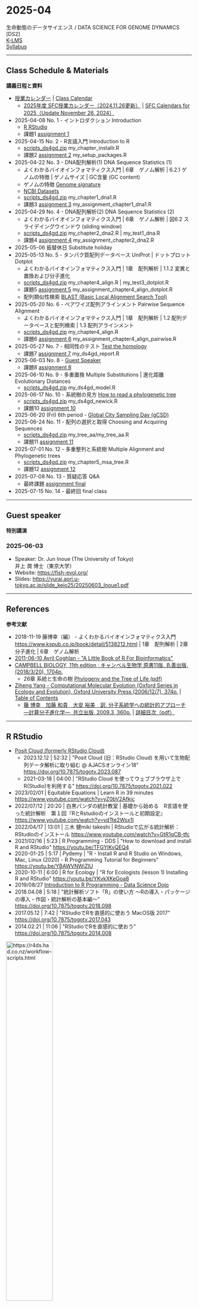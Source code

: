 # 2025-04

生命動態のデータサイエンス / DATA SCIENCE FOR GENOME DYNAMICS [DS2]  
[K-LMS](https://lms.keio.jp/courses/117323)  
[Syllabus](https://syllabus.sfc.keio.ac.jp/courses/2025_41550)

----------

## Class Schedule & Materials
**講義日程と資料**

- [授業カレンダー](https://www.sfc.keio.ac.jp/contact/class_calendar.html) | [Class Calendar](https://www.sfc.keio.ac.jp/en/contact/class_calendar.html)
  - [2025年度 SFC授業カレンダー（2024.11.26更新）](https://www.sfc.keio.ac.jp/doc/2025_classcalendars_jp.pdf) | [SFC Calendars for 2025（Update November 26, 2024）](https://www.sfc.keio.ac.jp/en/docs/2025_classcalendars_en.pdf)
- 2025-04-08 No. 1 - イントロダクション Introduction
  - [R RStudio](#r-rstudio)
  - 課題1 [assignment 1](https://github.com/haruosuz/DS4GD/blob/master/2025-04/CaseStudy.md#assignment-1)
- 2025-04-15 No. 2 - R言語入門 Introduction to R
  - [scripts_ds4gd.zip](https://github.com/haruosuz/DS4GD/raw/master/2025-04/scripts_ds4gd.zip) my_chapter_installr.R
  - 課題2 [assignment 2](https://github.com/haruosuz/DS4GD/blob/master/2025-04/CaseStudy.md#assignment-2) my_setup_packages.R
- 2025-04-22 No. 3 - DNA配列解析(1) DNA Sequence Statistics (1)
  - よくわかるバイオインフォマティクス入門 | 6章　ゲノム解析 | 6.2.1 ゲノムの特徴 | ゲノムサイズ | GC含量 (GC content)
  - ゲノムの特徴 [Genome signature](https://github.com/haruosuz/DS4GD/blob/master/CaseStudy.md#genome-signature)
  - [NCBI Datasets](https://github.com/haruosuz/DS4GD/blob/master/CaseStudy.md#ncbi-datasets)
  - [scripts_ds4gd.zip](https://github.com/haruosuz/DS4GD/raw/master/2025-04/scripts_ds4gd.zip) my_chapter1_dna1.R
  - 課題3 [assignment 3](https://github.com/haruosuz/DS4GD/blob/master/2025-04/CaseStudy.md#assignment-3) my_assignment_chapter1_dna1.R
- 2025-04-29 No. 4 - DNA配列解析(2) DNA Sequence Statistics (2)
  - よくわかるバイオインフォマティクス入門 | 6章　ゲノム解析 | 図6.2 スライデイングウインドウ (sliding window)
  - [scripts_ds4gd.zip](https://github.com/haruosuz/DS4GD/raw/master/2025-04/scripts_ds4gd.zip) my_chapter2_dna2.R | my_test1_dna.R
  - 課題4 [assignment 4](https://github.com/haruosuz/DS4GD/blob/master/2025-04/CaseStudy.md#assignment-4) my_assignment_chapter2_dna2.R
- 2025-05-06 振替休日 Substitute holiday
- 2025-05-13 No. 5 - タンパク質配列データベース UniProt | ドットプロット Dotplot
  - よくわかるバイオインフォマティクス入門 | 1章　配列解析 | 1.1.2 変異と置換および分子進化
  - [scripts_ds4gd.zip](https://github.com/haruosuz/DS4GD/raw/master/2025-04/scripts_ds4gd.zip) my_chapter4_align.R | my_test3_dotplot.R
  - 課題5 [assignment 5](https://github.com/haruosuz/DS4GD/blob/master/2025-04/CaseStudy.md#assignment-5) my_assignment_chapter4_align_dotplot.R
  - 配列類似性検索 [BLAST (Basic Local Alignment Search Tool)](https://github.com/haruosuz/DS4GD/blob/master/CaseStudy.md#blast)
- 2025-05-20 No. 6 - ペアワイズ配列アラインメント Pairwise Sequence Alignment
  - よくわかるバイオインフォマティクス入門 | 1章　配列解析 | 1.2 配列データベースと配列検索 | 1.3 配列アラインメント
  - [scripts_ds4gd.zip](https://github.com/haruosuz/DS4GD/raw/master/2025-04/scripts_ds4gd.zip) my_chapter4_align.R
  - 課題6 [assignment 6](https://github.com/haruosuz/DS4GD/blob/master/2025-04/CaseStudy.md#assignment-6) my_assignment_chapter4_align_pairwise.R
- 2025-05-27 No. 7 - 相同性のテスト [Test the homology](https://github.com/haruosuz/DS4GD/blob/master/CaseStudy.md#ncbi-blast)
  - 課題7 [assignment 7](https://github.com/haruosuz/DS4GD/blob/master/2025-04/CaseStudy.md#assignment-7) my_ds4gd_report.R
- 2025-06-03 No. 8 - [Guest Speaker](#guest-speaker)
  - 課題8 [assignment 8](https://github.com/haruosuz/DS4GD/blob/master/2025-04/CaseStudy.md#assignment-8)
- 2025-06-10 No. 9 - 多重置換 Multiple Substitutions | 進化距離 Evolutionary Distances
  - [scripts_ds4gd.zip](https://github.com/haruosuz/DS4GD/raw/master/2025-04/scripts_ds4gd.zip) my_ds4gd_model.R
- 2025-06-17 No. 10 - 系統樹の見方 [How to read a phylogenetic tree](https://artic.network/how-to-read-a-tree.html)
  - [scripts_ds4gd.zip](https://github.com/haruosuz/DS4GD/raw/master/2025-04/scripts_ds4gd.zip) my_ds4gd_newick.R
  - 課題10 [assignment 10](https://github.com/haruosuz/DS4GD/blob/master/2025-04/CaseStudy.md#assignment-10)
- 2025-06-20 (Fri) 6th period - [Global City Sampling Day (gCSD)](https://github.com/haruosuz/metasub/blob/master/README.md#csd)
- 2025-06-24 No. 11 - 配列の選択と取得 Choosing and Acquiring Sequences
  - [scripts_ds4gd.zip](https://github.com/haruosuz/DS4GD/raw/master/2025-04/scripts_ds4gd.zip) my_tree_aa/my_tree_aa.R
  - 課題11 [assignment 11](https://github.com/haruosuz/DS4GD/blob/master/2025-04/CaseStudy.md#assignment-11)
- 2025-07-01 No. 12 - 多重整列と系統樹 Multiple Alignment and Phylogenetic trees
  - [scripts_ds4gd.zip](https://github.com/haruosuz/DS4GD/raw/master/2025-04/scripts_ds4gd.zip) my_chapter5_msa_tree.R
  - 課題12 [assignment 12](https://github.com/haruosuz/DS4GD/blob/master/2025-04/CaseStudy.md#assignment-12)
- 2025-07-08 No. 13 - 質疑応答 Q&A
  - 最終課題 [assignment final](https://github.com/haruosuz/DS4GD/blob/master/2025-04/CaseStudy.md#assignment-final)
- 2025-07-15 No. 14 - 最終回 final class

----------
## Guest speaker
**特別講演**

### 2025-06-03
- Speaker: Dr. Jun Inoue (The University of Tokyo)  
井上 潤 博士（東京大学）
- Website: https://fish-evol.org/
- Slides: https://yurai.aori.u-tokyo.ac.jp/slide_keio25/20250603_Inoue1.pdf

----------
## References
**参考文献**

- 2018-11-19 藤博幸（編） - よくわかるバイオインフォマティクス入門 https://www.kspub.co.jp/book/detail/5138212.html | 1章　配列解析 | 2章　分子進化 | 6章　ゲノム解析
- [2011-06-10 Avril Coghlan - "A Little Book of R For Bioinformatics"](https://github.com/haruosuz/r4bioinfo/tree/master/R_Avril_Coghlan)
- [CAMPBELL BIOLOGY, 11th edition ; キャンベル生物学 原書11版, 丸善出版, (2018/3/20), 1704p.](https://www.maruzen-publishing.co.jp/book/b10112384.html)
  - 26章 系統と生命の樹 [Phylogeny and the Tree of Life (pdf)](https://www.maruzen-publishing.co.jp/files/書籍営業部/講義用資料/2018/キャンベル11授業用パワポサンプル26_Lecture_Presentation.pdf)
- [Ziheng Yang - Computational Molecular Evolution (Oxford Series in Ecology and Evolution), Oxford University Press (2006/12/7), 374p.](http://abacus.gene.ucl.ac.uk/CME/) | [Table of Contents](http://abacus.gene.ucl.ac.uk/CME/TableOfContents.pdf)
  - [藤 博幸　加藤 和貴　大安 裕美　訳. 分子系統学への統計的アプローチ ―計算分子進化学―, 共立出版, 2009.3, 360p.](https://www.kyoritsu-pub.co.jp/book/b10010733.html) | [詳細目次（pdf）](https://kyoritsu-pub.sakura.ne.jp/app/file/goods_contents/1152.pdf)

----------
## R RStudio

- [Posit Cloud (formerly RStudio Cloud)](https://github.com/haruosuz/r4bioinfo/blob/master/references/RStudioCloud.md)
  - 2023.12.12 | 52:32 | "Posit Cloud (旧：RStudio Cloud) を用いて生物配列データ解析に取り組む @ AJACSオンライン18" https://doi.org/10.7875/togotv.2023.087
  - 2021-03-18 | 04:00 | "RStudio Cloud を使ってウェブブラウザ上でR(Studio)を利用する" https://doi.org/10.7875/togotv.2021.022
- 2023/02/01 | Equitable Equations | Learn R in 39 minutes https://www.youtube.com/watch?v=yZ0bV2Afkjc
- 2022/07/12 | 20:20 | 白黒パンダの統計教室 | 基礎から始める　R言語を使った統計解析　第１回『RとRstudioのインストールと初期設定』 https://www.youtube.com/watch?v=vdTte2Wsx1I
- 2022/04/17 | 13:01 | 三木 健miki takeshi | RStudioで広がる統計解析：RStudioのインストール https://www.youtube.com/watch?v=GtR1qCB-tfc
- 2021/02/16 | 5:23 | R Programming - DDS | "How to download and install R and RStudio" https://youtu.be/TFGYlKvQEQ4
- 2020-01-25 | 5:17 | Pydemy | "R - Install R and R Studio on Windows, Mac, Linux (2020) - R Programming Tutorial for Beginners" https://youtu.be/YBAWVNWiZlU
- 2020-10-11 | 6:00 | R for Ecology | "R for Ecologists (lesson 1) Installing R and RStudio" https://youtu.be/YKvkXKeGoa8
- 2019/08/27 [Introduction to R Programming - Data Science Dojo](https://www.youtube.com/playlist?list=PL8eNk_zTBST8j2BU5HYFQogdCjtrHyQAx)
- 2018.04.08 | 5:18 | "統計解析ソフト「R」の使い方 〜Rの導入・パッケージの導入・作図・統計解析の基本編〜" https://doi.org/10.7875/togotv.2018.098
- 2017.05.12 | 7:42 | "RStudioでRを直感的に使おう MacOS版 2017" https://doi.org/10.7875/togotv.2017.043
- 2014.02.21 | 11:06 | "RStudioでRを直感的に使おう" https://doi.org/10.7875/togotv.2014.008

<img src="https://d33wubrfki0l68.cloudfront.net/8a64bb047429d7ae0e2acae35c40e421e6439bf6/80e5d/diagrams/rstudio-editor.png" alt="https://r4ds.had.co.nz/workflow-scripts.html" width=50%>

----------

